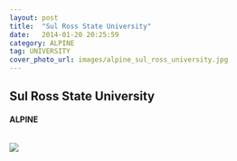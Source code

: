 ```yaml
---
layout: post
title:  "Sul Ross State University"
date:   2014-01-20 20:25:59
category: ALPINE
tag: UNIVERSITY
cover_photo_url: images/alpine_sul_ross_university.jpg
---
```


<div class="section-title">
  <h2>Sul Ross State University</h2>
    <h4>ALPINE</h4>
    <div class="divider-border"></div>
</div> 
<div class="column small-6">
    <p>
    </p>
<div class="column small-6">
    <img src="{{ "/images/alpine_sul_ross_university.jpg" | prepend: site.baseurl }}">
</div>